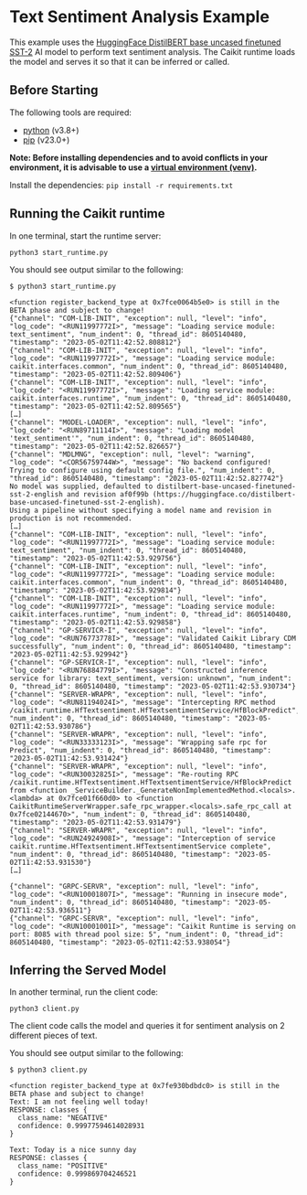# Text Sentiment Analysis Example

This example uses the [HuggingFace DistilBERT base uncased finetuned SST-2](https://huggingface.co/distilbert-base-uncased-finetuned-sst-2-english) AI model to perform text sentiment analysis. The Caikit runtime loads the model and serves it so that it can be inferred or called.

## Before Starting

The following tools are required:

- [python](https://www.python.org) (v3.8+)
- [pip](https://pypi.org/project/pip/) (v23.0+)

**Note: Before installing dependencies and to avoid conflicts in your environment, it is advisable to use a [virtual environment (venv)](https://docs.python.org/3/library/venv.html).**

Install the dependencies: `pip install -r requirements.txt`

## Running the Caikit runtime

In one terminal, start the runtime server:

```shell
python3 start_runtime.py
```

You should see output similar to the following:

```command
$ python3 start_runtime.py   

<function register_backend_type at 0x7fce0064b5e0> is still in the BETA phase and subject to change!
{"channel": "COM-LIB-INIT", "exception": null, "level": "info", "log_code": "<RUN11997772I>", "message": "Loading service module: text_sentiment", "num_indent": 0, "thread_id": 8605140480, "timestamp": "2023-05-02T11:42:52.808812"}
{"channel": "COM-LIB-INIT", "exception": null, "level": "info", "log_code": "<RUN11997772I>", "message": "Loading service module: caikit.interfaces.common", "num_indent": 0, "thread_id": 8605140480, "timestamp": "2023-05-02T11:42:52.809406"}
{"channel": "COM-LIB-INIT", "exception": null, "level": "info", "log_code": "<RUN11997772I>", "message": "Loading service module: caikit.interfaces.runtime", "num_indent": 0, "thread_id": 8605140480, "timestamp": "2023-05-02T11:42:52.809565"}
[…]
{"channel": "MODEL-LOADER", "exception": null, "level": "info", "log_code": "<RUN89711114I>", "message": "Loading model 'text_sentiment'", "num_indent": 0, "thread_id": 8605140480, "timestamp": "2023-05-02T11:42:52.826657"}
{"channel": "MDLMNG", "exception": null, "level": "warning", "log_code": "<COR56759744W>", "message": "No backend configured! Trying to configure using default config file.", "num_indent": 0, "thread_id": 8605140480, "timestamp": "2023-05-02T11:42:52.827742"}
No model was supplied, defaulted to distilbert-base-uncased-finetuned-sst-2-english and revision af0f99b (https://huggingface.co/distilbert-base-uncased-finetuned-sst-2-english).
Using a pipeline without specifying a model name and revision in production is not recommended.
[…]
{"channel": "COM-LIB-INIT", "exception": null, "level": "info", "log_code": "<RUN11997772I>", "message": "Loading service module: text_sentiment", "num_indent": 0, "thread_id": 8605140480, "timestamp": "2023-05-02T11:42:53.929756"}
{"channel": "COM-LIB-INIT", "exception": null, "level": "info", "log_code": "<RUN11997772I>", "message": "Loading service module: caikit.interfaces.common", "num_indent": 0, "thread_id": 8605140480, "timestamp": "2023-05-02T11:42:53.929814"}
{"channel": "COM-LIB-INIT", "exception": null, "level": "info", "log_code": "<RUN11997772I>", "message": "Loading service module: caikit.interfaces.runtime", "num_indent": 0, "thread_id": 8605140480, "timestamp": "2023-05-02T11:42:53.929858"}
{"channel": "GP-SERVICR-I", "exception": null, "level": "info", "log_code": "<RUN76773778I>", "message": "Validated Caikit Library CDM successfully", "num_indent": 0, "thread_id": 8605140480, "timestamp": "2023-05-02T11:42:53.929942"}
{"channel": "GP-SERVICR-I", "exception": null, "level": "info", "log_code": "<RUN76884779I>", "message": "Constructed inference service for library: text_sentiment, version: unknown", "num_indent": 0, "thread_id": 8605140480, "timestamp": "2023-05-02T11:42:53.930734"}
{"channel": "SERVER-WRAPR", "exception": null, "level": "info", "log_code": "<RUN81194024I>", "message": "Intercepting RPC method /caikit.runtime.HfTextsentiment.HfTextsentimentService/HfBlockPredict", "num_indent": 0, "thread_id": 8605140480, "timestamp": "2023-05-02T11:42:53.930786"}
{"channel": "SERVER-WRAPR", "exception": null, "level": "info", "log_code": "<RUN33333123I>", "message": "Wrapping safe rpc for Predict", "num_indent": 0, "thread_id": 8605140480, "timestamp": "2023-05-02T11:42:53.931424"}
{"channel": "SERVER-WRAPR", "exception": null, "level": "info", "log_code": "<RUN30032825I>", "message": "Re-routing RPC /caikit.runtime.HfTextsentiment.HfTextsentimentService/HfBlockPredict from <function _ServiceBuilder._GenerateNonImplementedMethod.<locals>.<lambda> at 0x7fce01f660d0> to <function CaikitRuntimeServerWrapper.safe_rpc_wrapper.<locals>.safe_rpc_call at 0x7fce02144670>", "num_indent": 0, "thread_id": 8605140480, "timestamp": "2023-05-02T11:42:53.931479"}
{"channel": "SERVER-WRAPR", "exception": null, "level": "info", "log_code": "<RUN24924908I>", "message": "Interception of service caikit.runtime.HfTextsentiment.HfTextsentimentService complete", "num_indent": 0, "thread_id": 8605140480, "timestamp": "2023-05-02T11:42:53.931530"}
[…]

{"channel": "GRPC-SERVR", "exception": null, "level": "info", "log_code": "<RUN10001807I>", "message": "Running in insecure mode", "num_indent": 0, "thread_id": 8605140480, "timestamp": "2023-05-02T11:42:53.936511"}
{"channel": "GRPC-SERVR", "exception": null, "level": "info", "log_code": "<RUN10001001I>", "message": "Caikit Runtime is serving on port: 8085 with thread pool size: 5", "num_indent": 0, "thread_id": 8605140480, "timestamp": "2023-05-02T11:42:53.938054"}
```

## Inferring the Served Model

In another terminal, run the client code:

```shell
python3 client.py
```

The client code calls the model and queries it for sentiment analysis on 2 different pieces of text.

You should see output similar to the following:

```command
$ python3 client.py

<function register_backend_type at 0x7fe930bdbdc0> is still in the BETA phase and subject to change!
Text: I am not feeling well today!
RESPONSE: classes {
  class_name: "NEGATIVE"
  confidence: 0.99977594614028931
}

Text: Today is a nice sunny day
RESPONSE: classes {
  class_name: "POSITIVE"
  confidence: 0.999869704246521
}
```
